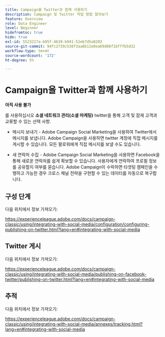 ```yaml
---
title: Campaign을 Twitter과 함께 사용하기
description: Campaign 및 Twitter 작업 방법 알아보기
feature: Overview
role: Data Engineer
level: Beginner
hidefromtoc: true
hide: true
exl-id: 5523217a-b95f-4639-b941-52eb7d5a0203
source-git-commit: 94fc2739c538f3aa8b11e0ea69d08f1bfffb5d32
workflow-type: tm+mt
source-wordcount: '172'
ht-degree: 5%

---
```


# Campaign을 Twitter과 함께 사용하기

**아직 사용 불가**

를 사용하십시오 **소셜 네트워크 관리(소셜 마케팅)** twitter을 통해 고객 및 잠재 고객과 교류할 수 있는 선택 사항.

* 메시지 보내기 - Adobe Campaign Social Marketing을 사용하여 Twitter에서 메시지를 보냅니다. Adobe Campaign을 사용하면 twitter 계정에 직접 메시지를 게시할 수 있습니다. 모든 팔로워에게 직접 메시지를 보낼 수도 있습니다.

* 새 연락처 수집 - Adobe Campaign Social Marketing을 사용하면 Facebook을 통해 새로운 연락처를 쉽게 확보할 수 있습니다. 사용자에게 연락하여 프로필 정보를 공유할지 여부를 묻습니다. Adobe Campaign이 수락하면 타겟팅 캠페인을 수행하고 가능한 경우 크로스 채널 전략을 구현할 수 있는 데이터를 자동으로 복구합니다.

## 구성 단계

다음 위치에서 정보 가져오기:

https://experienceleague.adobe.com/docs/campaign-classic/using/integrating-with-social-media/configuration/configuring-publishing-on-twitter.html?lang=en#integrating-with-social-media


## Twitter 게시

다음 위치에서 정보 가져오기:

https://experienceleague.adobe.com/docs/campaign-classic/using/integrating-with-social-media/publishing-on-facebook-twitter/publishing-on-twitter.html?lang=en#integrating-with-social-media


## 추적

다음 위치에서 정보 가져오기:

https://experienceleague.adobe.com/docs/campaign-classic/using/integrating-with-social-media/annexes/tracking.html?lang=en#integrating-with-social-media
